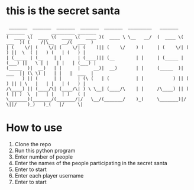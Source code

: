 # this is the secret santa

```
 _______  _______  _______  _______  _______  _________   _______  _______  _       _________ _______ 
(  ____ \(  ____ \(  ____ \(  ____ )(  ____ \ \__   __/  (  ____ \(  ___  )( (    /|\__   __/(  ___  )
| (    \/| (    \/| (    \/| (    )|| (    \/    ) (     | (    \/| (   ) ||  \  ( |   ) (   | (   ) |
| (_____ | (__    | |      | (____)|| (__        | |     | (_____ | (___) ||   \ | |   | |   | (___) |
(_____  )|  __)   | |      |     __)|  __)       | |     (_____  )|  ___  || (\ \) |   | |   |  ___  |
      ) || (      | |      | (\ (   | (          | |           ) || (   ) || | \   |   | |   | (   ) |
/\____) || (____/\| (____/\| ) \ \__| (____/\    | |     /\____) || )   ( || )  \  |   | |   | )   ( |
\_______)(_______/(_______/|/   \__/(_______/    )_(     \_______)|/     \||/    )_)   )_(   |/     \|
```
# How to use

1. Clone the repo
2. Run this python program
3. Enter number of people
4. Enter the names of the people participating in the secret santa
5. Enter to start
6. Enter each player username
7. Enter to start